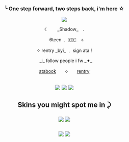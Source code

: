 ### <p align="center"> ╰  One step forward, two steps back, i'm here ☆

<p align="center"> <img src="https://64.media.tumblr.com/08748ee2ca512edc84f2e9adeb0ed77b/dc3fa06d170e898e-87/s640x960/6f8df91945230853084e1a9cc52771634792e592.pnj">
  
<p align="center">  ☾ ⠀⠀  _Shadow_  ⠀.
<p align="center"> ⠀ 6teen ﹒ 🇩🇪 ⠀⟡     
<p align="center">✧ rentry _byi_ ﹒ sign ata !
<p align="center"> ⠀_i_ follow people i fw _✦_ 
<p align="center"> <a href="https://superfgt.atabook.org">atabook</a>　　⟡　　<a href="https://rentry.co/superfgt">rentry</a> <br>


<h2
<p align="center"> <img src= "https://64.media.tumblr.com/8ae7e7d2ccfdb6387f745b78f679bfde/3911cafc8a6a674c-2f/s100x200/39c52ed5f07ed805a802c3179254fd7354e211d0.gifv">
<img src= "https://64.media.tumblr.com/6d0138584ba7f315487b2c068552c60e/3911cafc8a6a674c-a0/s100x200/0a352697d62dafe4272948962a9aa5bafa087837.gifv">
<img src= "https://64.media.tumblr.com/cc46789a6d8ecbce30b58fbd696b9d5e/3911cafc8a6a674c-9a/s100x200/c4590f6013127fa778c743dd16cb15d133cb3964.gifv">

  
<h2
### <p align="center"> Skins you might spot me in ⤸ </p>

<p align="center"> <img src= "https://64.media.tumblr.com/65dd3e0cb7dc8062e0d44bf2f12dde57/6310daeff235a1e4-4b/s250x400/766b0cb02975aa3a8f58a18cf22689512d980652.gifv"> <img src= "https://64.media.tumblr.com/b6dc7abe47c422714259c54ac0612d94/6310daeff235a1e4-27/s250x400/fbb9d6d941e3c22ea42432e16226b60da514af80.gifv"> 

  <p align="center"> <img src= "https://64.media.tumblr.com/f51485a4f3cd7488e3032fee1cf5297e/6310daeff235a1e4-a4/s250x400/37c6feb19a75e46a60f7012db057774c952270c8.gifv"> <img src= "https://64.media.tumblr.com/0310696524b1968285c3a921df66aeb2/6310daeff235a1e4-3d/s250x400/4fb82208752b2a84b5abd7d9d2fcb37b0da0efe1.gifv">  
